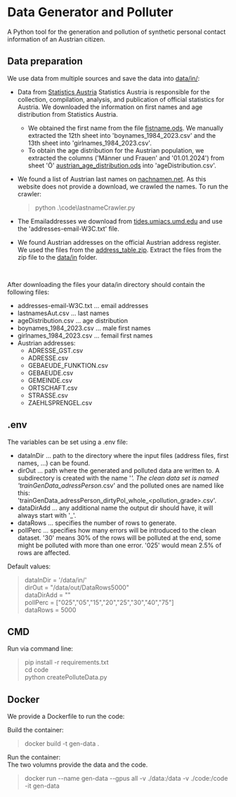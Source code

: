 # Data Generator and Polluter
A Python tool for the generation and pollution of synthetic personal contact information of an Austrian citizen.

## Data preparation
We use data from multiple sources and save the data into [data/in/](data/in):<br>
* Data from [Statistics Austria](www.statistik.at)
Statistics Austria is responsible for the collection, compilation, analysis, and publication of official statistics for Austria. We downloaded the information on first names and age distribution from Statistics Austria. 
    * We obtained the first name from the file [fistname.ods](https://www.statistik.at/fileadmin/pages/426/Vornamen_1984_bis_2023_original_Schreibweise.ods). We manually extracted the 12th sheet into 'boynames_1984_2023.csv' and the 13th sheet into 'girlnames_1984_2023.csv'. 
    * To obtain the age distribution for the Austrian population, we extracted the columns ('Männer und Frauen' and '01.01.2024') from sheet 'Ö' [austrian_age_distribution.ods](https://www.statistik.at/fileadmin/pages/406/Bev_nach_Alter_Geschlecht_Staatsangeh_Bundesl_Zeitreihe.ods) into 'ageDistribution.csv'.

* We found a list of Austrian last names on [nachnamen.net](https://nachnamen.net/osterreich/). As this website does not provide a download, we crawled the names. To run the crawler:
    > python .\code\lastnameCrawler.py

* The Emailaddresses we download from [tides.umiacs.umd.edu](https://tides.umiacs.umd.edu/webtrec/trecent/parsed_w3c_corpus.html) and use the 'addresses-email-W3C.txt' file. 

* We found Austrian addresses on the official Austrian address register. We used the files from the [address_table.zip](https://data.bev.gv.at/download/Adressregister/Archiv_Adressregister/Adresse_Relationale_Tabellen_Stichtagsdaten_20241001.zip). Extract the files from the zip file to the [data/in](data/in/) folder.

<br>

After downloading the files your data/in directory should contain the following files:
* addresses-email-W3C.txt ... email addresses
* lastnamesAut.csv ... last names
* ageDistribution.csv ... age distribution
* boynames_1984_2023.csv ... male first names
* girlnames_1984_2023.csv ... femail first names
* Austrian addresses: 
    * ADRESSE_GST.csv
    * ADRESSE.csv
    * GEBAEUDE_FUNKTION.csv
    * GEBAEUDE.csv
    * GEMEINDE.csv
    * ORTSCHAFT.csv
    * STRASSE.csv
    * ZAEHLSPRENGEL.csv

## .env
The variables can be set using a .env file:
* dataInDir ... path to the directory where the input files (address files, first names, ...) can be found.
* dirOut ... path where the generated and polluted data are written to. A subdirectory is created with the name '_<dataRows>'. The clean data set is named 'trainGenData_adressPerson_<dataRows>.csv' and the polluted ones are named like this: 'trainGenData_adressPerson_dirtyPol_whole_<pollution_grade>.csv'.
* dataDirAdd ... any additional name the output dir should have, it will always start with '_<dataRows>'.
* dataRows ... specifies the number of rows to generate.
* pollPerc ... specifies how many errors will be introduced to the clean dataset. '30' means 30% of the rows will be polluted at the end, some might be polluted with more than one error. '025' would mean 2.5% of rows are affected.  

Default values:
> dataInDir = '/data/in/'  \
> dirOut = "/data/out/DataRows5000" \
> dataDirAdd = "" \
> pollPerc = ["025","05","15","20","25","30","40","75"] \
> dataRows = 5000  

## CMD
Run via command line:
> pip install -r requirements.txt \
> cd code \
> python createPolluteData.py

## Docker
We provide a Dockerfile to run the code:

Build the container:
> docker build -t gen-data .

Run the container:<br>
The two volumns provide the data and the code.
> docker run --name gen-data --gpus all -v ./data:/data -v ./code:/code -it gen-data


